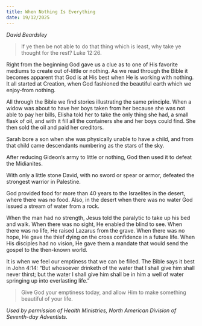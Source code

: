 ```yaml
---
title: When Nothing Is Everything
date: 19/12/2025
---
```


_David Beardsley_

> <p></p>
> If ye then be not able to do that thing which is least, why take ye thought for the rest? Luke 12:26.

Right from the beginning God gave us a clue as to one of His favorite mediums to create out of-little or nothing. As we read through the Bible it becomes apparent that God is at His best when He is working with nothing. It all started at Creation, when God fashioned the beautiful earth which we enjoy-from nothing.

All through the Bible we find stories illustrating the same principle. When a widow was about to have her boys taken from her because she was not able to pay her bills, Elisha told her to take the only thing she had, a small flask of oil, and with it fill all the containers she and her boys could find. She then sold the oil and paid her creditors.

Sarah bore a son when she was physically unable to have a child, and from that child came descendants numbering as the stars of the sky.

After reducing Gideon’s army to little or nothing, God then used it to defeat the Midianites.

With only a little stone David, with no sword or spear or armor, defeated the strongest warrior in Palestine.

God provided food for more than 40 years to the Israelites in the desert, where there was no food. Also, in the desert when there was no water God issued a stream of water from a rock.

When the man had no strength, Jesus told the paralytic to take up his bed and walk. When there was no sight, He enabled the blind to see. When there was no life, He raised Lazarus from the grave. When there was no hope, He gave the thief dying on the cross confidence in a future life. When His disciples had no vision, He gave them a mandate that would send the gospel to the then-known world.

It is when we feel our emptiness that we can be filled. The Bible says it best in John 4:14: “But whosoever drinketh of the water that I shall give him shall never thirst; but the water I shall give him shall be in him a well of water springing up into everlasting life.”

> <callout></callout>
> Give God your emptiness today, and allow Him to make something beautiful of your life.

_Used by permission of Health Ministries, North American Division of Seventh-day Adventists._